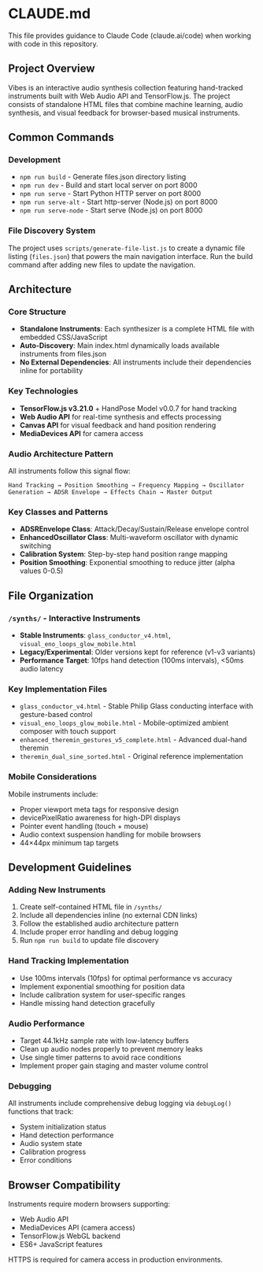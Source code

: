 # CLAUDE.md

This file provides guidance to Claude Code (claude.ai/code) when working with code in this repository.

## Project Overview

Vibes is an interactive audio synthesis collection featuring hand-tracked instruments built with Web Audio API and TensorFlow.js. The project consists of standalone HTML files that combine machine learning, audio synthesis, and visual feedback for browser-based musical instruments.

## Common Commands

### Development
- `npm run build` - Generate files.json directory listing
- `npm run dev` - Build and start local server on port 8000
- `npm run serve` - Start Python HTTP server on port 8000
- `npm run serve-alt` - Start http-server (Node.js) on port 8000
- `npm run serve-node` - Start serve (Node.js) on port 8000

### File Discovery System
The project uses `scripts/generate-file-list.js` to create a dynamic file listing (`files.json`) that powers the main navigation interface. Run the build command after adding new files to update the navigation.

## Architecture

### Core Structure
- **Standalone Instruments**: Each synthesizer is a complete HTML file with embedded CSS/JavaScript
- **Auto-Discovery**: Main index.html dynamically loads available instruments from files.json
- **No External Dependencies**: All instruments include their dependencies inline for portability

### Key Technologies
- **TensorFlow.js v3.21.0** + HandPose Model v0.0.7 for hand tracking
- **Web Audio API** for real-time synthesis and effects processing
- **Canvas API** for visual feedback and hand position rendering
- **MediaDevices API** for camera access

### Audio Architecture Pattern
All instruments follow this signal flow:
```
Hand Tracking → Position Smoothing → Frequency Mapping → Oscillator Generation → ADSR Envelope → Effects Chain → Master Output
```

### Key Classes and Patterns
- **ADSREnvelope Class**: Attack/Decay/Sustain/Release envelope control
- **EnhancedOscillator Class**: Multi-waveform oscillator with dynamic switching
- **Calibration System**: Step-by-step hand position range mapping
- **Position Smoothing**: Exponential smoothing to reduce jitter (alpha values 0-0.5)

## File Organization

### `/synths/` - Interactive Instruments
- **Stable Instruments**: `glass_conductor_v4.html`, `visual_eno_loops_glow_mobile.html`
- **Legacy/Experimental**: Older versions kept for reference (v1-v3 variants)
- **Performance Target**: 10fps hand detection (100ms intervals), <50ms audio latency

### Key Implementation Files
- `glass_conductor_v4.html` - Stable Philip Glass conducting interface with gesture-based control
- `visual_eno_loops_glow_mobile.html` - Mobile-optimized ambient composer with touch support
- `enhanced_theremin_gestures_v5_complete.html` - Advanced dual-hand theremin
- `theremin_dual_sine_sorted.html` - Original reference implementation

### Mobile Considerations
Mobile instruments include:
- Proper viewport meta tags for responsive design
- devicePixelRatio awareness for high-DPI displays
- Pointer event handling (touch + mouse)
- Audio context suspension handling for mobile browsers
- 44×44px minimum tap targets

## Development Guidelines

### Adding New Instruments
1. Create self-contained HTML file in `/synths/`
2. Include all dependencies inline (no external CDN links)
3. Follow the established audio architecture pattern
4. Include proper error handling and debug logging
5. Run `npm run build` to update file discovery

### Hand Tracking Implementation
- Use 100ms intervals (10fps) for optimal performance vs accuracy
- Implement exponential smoothing for position data
- Include calibration system for user-specific ranges
- Handle missing hand detection gracefully

### Audio Performance
- Target 44.1kHz sample rate with low-latency buffers
- Clean up audio nodes properly to prevent memory leaks
- Use single timer patterns to avoid race conditions
- Implement proper gain staging and master volume control

### Debugging
All instruments include comprehensive debug logging via `debugLog()` functions that track:
- System initialization status
- Hand detection performance
- Audio system state
- Calibration progress
- Error conditions

## Browser Compatibility

Instruments require modern browsers supporting:
- Web Audio API
- MediaDevices API (camera access)
- TensorFlow.js WebGL backend
- ES6+ JavaScript features

HTTPS is required for camera access in production environments.